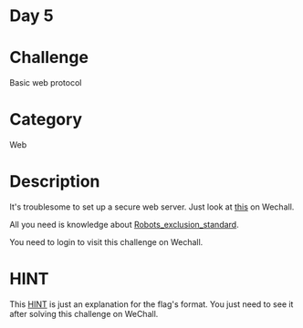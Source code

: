 Day 5
======

# Challenge
Basic web protocol

# Category
Web

# Description
It's troublesome to set up a secure web server. Just look at [this](http://www.wechall.net/challenge/training/www/robots/index.php) on Wechall.

All you need is knowledge about [Robots_exclusion_standard](https://en.wikipedia.org/wiki/Robots_exclusion_standard).

You need to login to visit this challenge on Wechall.

# HINT
This [HINT](./HINT.md) is just an explanation for the flag's format. You just need to see it after solving this challenge on WeChall.
